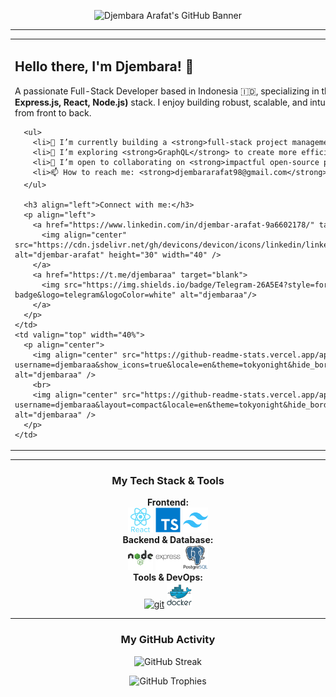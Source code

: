 <p align="center">
  <img src="https://raw.githubusercontent.com/djembaraa/djembaraa/main/banner.png" alt="Djembara Arafat's GitHub Banner"/>
</p>

---

<table align="center">
  <tr>
    <td valign="top" width="60%">
      <h2 align="left">Hello there, I'm Djembara! 👋</h2>
      <p align="left">
        A passionate Full-Stack Developer based in Indonesia 🇮🇩, specializing in the <strong>PERN (PostgreSQL, Express.js, React, Node.js)</strong> stack. I enjoy building robust, scalable, and intuitive web applications from front to back.
      </p>
      
      <ul>
        <li>🔭 I’m currently building a <strong>full-stack project management tool</strong>.</li>
        <li>🌱 I’m exploring <strong>GraphQL</strong> to create more efficient APIs.</li>
        <li>👯 I’m open to collaborating on <strong>impactful open-source projects</strong>.</li>
        <li>📫 How to reach me: <strong>djembararafat98@gmail.com</strong></li>
      </ul>

      <h3 align="left">Connect with me:</h3>
      <p align="left">
        <a href="https://www.linkedin.com/in/djembar-arafat-9a6602178/" target="blank">
          <img align="center" src="https://cdn.jsdelivr.net/gh/devicons/devicon/icons/linkedin/linkedin-plain.svg" alt="djembar-arafat" height="30" width="40" />
        </a>
        <a href="https://t.me/djembaraa" target="blank">
          <img src="https://img.shields.io/badge/Telegram-26A5E4?style=for-the-badge&logo=telegram&logoColor=white" alt="djembaraa"/>
        </a>
      </p>
    </td>
    <td valign="top" width="40%">
      <p align="center">
        <img align="center" src="https://github-readme-stats.vercel.app/api?username=djembaraa&show_icons=true&locale=en&theme=tokyonight&hide_border=true&card_width=400" alt="djembaraa" />
        <br>
        <img align="center" src="https://github-readme-stats.vercel.app/api/top-langs?username=djembaraa&layout=compact&locale=en&theme=tokyonight&hide_border=true&card_width=400" alt="djembaraa" />
      </p>
    </td>
  </tr>
</table>

---

<h3 align="center">My Tech Stack & Tools</h3>
<p align="center">
  <strong>Frontend:</strong><br>
  <a href="https://reactjs.org/" target="_blank" rel="noreferrer"><img src="https://raw.githubusercontent.com/devicons/devicon/master/icons/react/react-original-wordmark.svg" alt="react" width="40" height="40"/></a>
  <a href="https://www.typescriptlang.org/" target="_blank" rel="noreferrer"><img src="https://raw.githubusercontent.com/devicons/devicon/master/icons/typescript/typescript-original.svg" alt="typescript" width="40" height="40"/></a>
  <a href="https://tailwindcss.com/" target="_blank" rel="noreferrer"><img src="https://raw.githubusercontent.com/devicons/devicon/master/icons/tailwindcss/tailwindcss-original.svg" alt="tailwindcss" width="40" height="40"/></a>
  <br>
  <strong>Backend & Database:</strong><br>
  <a href="https://nodejs.org" target="_blank" rel="noreferrer"><img src="https://raw.githubusercontent.com/devicons/devicon/master/icons/nodejs/nodejs-original-wordmark.svg" alt="nodejs" width="40" height="40"/></a>
  <a href="https://expressjs.com" target="_blank" rel="noreferrer"><img src="https://raw.githubusercontent.com/devicons/devicon/master/icons/express/express-original-wordmark.svg" alt="express" width="40" height="40"/></a>
  <a href="https://www.postgresql.org" target="_blank" rel="noreferrer"><img src="https://raw.githubusercontent.com/devicons/devicon/master/icons/postgresql/postgresql-original-wordmark.svg" alt="postgresql" width="40" height="40"/></a>
  <br>
  <strong>Tools & DevOps:</strong><br>
  <a href="https://git-scm.com/" target="_blank" rel="noreferrer"><img src="https://www.vectorlogo.zone/logos/git-scm/git-scm-icon.svg" alt="git" width="40" height="40"/></a>
  <a href="https://www.docker.com/" target="_blank" rel="noreferrer"><img src="https://raw.githubusercontent.com/devicons/devicon/master/icons/docker/docker-original-wordmark.svg" alt="docker" width="40" height="40"/></a>
</p>

---

<h3 align="center">My GitHub Activity</h3>
<p align="center">
  <img src="https://github-readme-streak-stats.herokuapp.com?user=djembaraa&theme=tokyonight&hide_border=true" alt="GitHub Streak" />
</p>
<p align="center">
  <img src="https://github-profile-trophy.vercel.app/?username=djembaraa&theme=tokyonight&row=1&column=6&margin-w=15&margin-h=15" alt="GitHub Trophies" />
</p>

